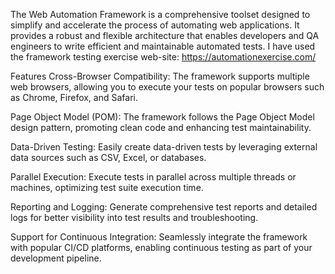 The Web Automation Framework is a comprehensive toolset designed to simplify and accelerate the process of automating web applications. It provides a robust and flexible architecture that enables developers and QA engineers to write efficient and maintainable automated tests.
I have used the framework testing exercise web-site: https://automationexercise.com/

Features
Cross-Browser Compatibility: The framework supports multiple web browsers, allowing you to execute your tests on popular browsers such as Chrome, Firefox, and Safari.

Page Object Model (POM): The framework follows the Page Object Model design pattern, promoting clean code and enhancing test maintainability.

Data-Driven Testing: Easily create data-driven tests by leveraging external data sources such as CSV, Excel, or databases.

Parallel Execution: Execute tests in parallel across multiple threads or machines, optimizing test suite execution time.

Reporting and Logging: Generate comprehensive test reports and detailed logs for better visibility into test results and troubleshooting.

Support for Continuous Integration: Seamlessly integrate the framework with popular CI/CD platforms, enabling continuous testing as part of your development pipeline.
